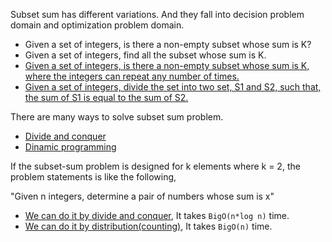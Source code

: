 
Subset sum has different variations. And they fall into decision problem domain and optimization problem domain.

- Given a set of integers, is there a non-empty subset whose sum is K?
- Given a set of integers, find all the subset whose sum is K.
- [Given a set of integers, is there a non-empty subset whose sum is K, where the integers can repeat any number of times.](repeatsum)
- [Given a set of integers, divide the set into two set, S1 and S2, such that, the sum of S1 is equal to the sum of S2.](partitionsum)

There are many ways to solve subset sum problem.

- [Divide and conquer](divide_and_conquer/)
- [Dinamic programming](dinamic/)

If the subset-sum problem is designed for k elements where k = 2, the problem statements is like the following,

"Given n integers, determine a pair of numbers whose sum is x"
- [We can do it by divide and conquer](pairsum_by_divide/), It takes `BigO(n*log n)` time.
- [We can do it by distribution(counting)](pairsum_by_counting/), It takes `BigO(n)` time.
